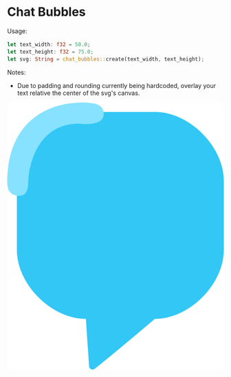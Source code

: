 # Chat Bubbles

Usage:

```rs
let text_width: f32 = 50.0;
let text_height: f32 = 75.0;
let svg: String = chat_bubbles::create(text_width, text_height);
```

Notes:

- Due to padding and rounding currently being hardcoded, overlay your text relative the center of the svg's canvas.

![Example Bubble](example.svg)
